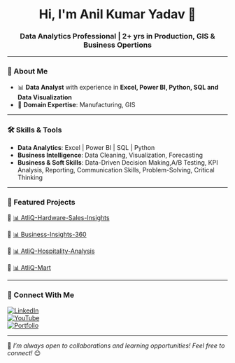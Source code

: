 <h1 align="center">Hi, I'm Anil Kumar Yadav 👋</h1>
<h3 align="center">Data Analytics Professional | 2+ yrs in Production, GIS & Business Opertions </h3>

---

### 🔹 About Me
- 📊 **Data Analyst** with experience in **Excel, Power BI, Python, SQL and Data Visualization**     
- 🛒 **Domain Expertise**: Manufacturing, GIS  

---

### 🛠 Skills & Tools
- **Data Analytics**: Excel | Power BI | SQL | Python 
- **Business Intelligence**: Data Cleaning, Visualization, Forecasting
- **Business & Soft Skills**: Data-Driven Decision Making,A/B Testing, KPI Analysis, Reporting, Communication Skills, Problem-Solving, Critical Thinking

---

### 📌 Featured Projects  
🔹 [📊 AtliQ-Hardware-Sales-Insights](https://github.com/aniyadav17/AtliQ-Hardware-Sales-Insights)  

🔹 [📊 Business-Insights-360](https://github.com/aniyadav17/Business_Insights_360)  

🔹 [📊 AtliQ-Hospitality-Analysis](https://github.com/aniyadav17/AtliQ-Hospitality-Analysis)

🔹 [📊 AtliQ-Mart](https://github.com/aniyadav17/AtliQ-Mart)



---

### 🔗 Connect With Me
[![LinkedIn](https://img.shields.io/badge/LinkedIn-Connect-blue?logo=linkedin)](https://www.linkedin.com/in/anil-yadav1795)  
[![YouTube](https://img.shields.io/badge/YouTube-Subscribe-red?logo=youtube)](https://www.youtube.com/@DataInShorts)  
[![Portfolio](https://img.shields.io/badge/Portfolio-View-green?logo=portfolio)](https://codebasics.io/portfolio/Anil-Kumar-Yadav)  

---

🚀 *I’m always open to collaborations and learning opportunities! Feel free to connect!* 😊  


